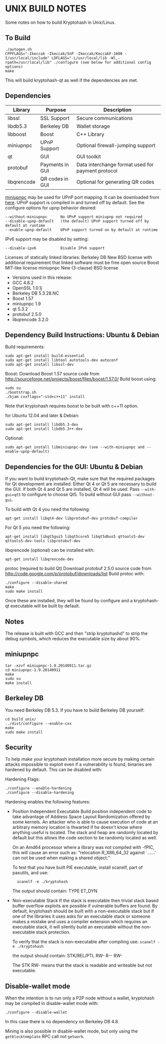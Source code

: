 UNIX BUILD NOTES
====================
Some notes on how to build Kryptohash in Unix/Linux. 

To Build
---------------------

	./autogen.sh
	CPPFLAGS="-Ikeccak -Ikeccak/SnP -Ikeccak/KeccakF-1600 -I/usr/local/include" LDFLAGS="-L/usr/local/lib -Wl,-rpath=/usr/local/lib" ./configure (see below for additional config options)
	make

This will build kryptohash-qt as well if the dependencies are met.

Dependencies
---------------------

 Library     | Purpose          | Description
 ------------|------------------|----------------------
 libssl      | SSL Support      | Secure communications
 libdb5.3    | Berkeley DB      | Wallet storage
 libboost    | Boost            | C++ Library
 miniupnpc   | UPnP Support     | Optional firewall-jumping support
 qt          | GUI              | GUI toolkit
 protobuf    | Payments in GUI  | Data interchange format used for payment protocol
 libqrencode | QR codes in GUI  | Optional for generating QR codes

[miniupnpc](http://miniupnp.free.fr/) may be used for UPnP port mapping.  It can be downloaded from [here](
http://miniupnp.tuxfamily.org/files/).  UPnP support is compiled in and
turned off by default.  See the configure options for upnp behavior desired:

	--without-miniupnpc      No UPnP support miniupnp not required
	--disable-upnp-default   (the default) UPnP support turned off by default at runtime
	--enable-upnp-default    UPnP support turned on by default at runtime

IPv6 support may be disabled by setting:

	--disable-ipv6           Disable IPv6 support

Licenses of statically linked libraries:
 Berkeley DB   New BSD license with additional requirement that linked
               software must be free open source
 Boost         MIT-like license
 miniupnpc     New (3-clause) BSD license

- Versions used in this release:
-  GCC           4.8.2
-  OpenSSL       1.0.1j
-  Berkeley DB   5.3.28.NC
-  Boost         1.57
-  miniupnpc     1.9
-  qt            5.3.2
-  protobuf      2.5.0
-  libqrencode   3.2.0

Dependency Build Instructions: Ubuntu & Debian
----------------------------------------------
Build requirements:

	sudo apt-get install build-essential
	sudo apt-get install libtool autotools-dev autoconf
	sudo apt-get install libssl-dev

Boost:
	Download Boost 1.57 source code from http://sourceforge.net/projects/boost/files/boost/1.57.0/
	Build boost using: 

	sudo su
	./bootstrap.sh
	./bjam cxxflags="-std=c++11" install

Note that kryptohash requires boost to be built with c++11 option.	
	
for Ubuntu 12.04 and later & Debian:

	sudo apt-get install libdb5.3-dev
	sudo apt-get install libdb5.3++-dev

Optional:

	sudo apt-get install libminiupnpc-dev (see --with-miniupnpc and --enable-upnp-default)

Dependencies for the GUI: Ubuntu & Debian
-----------------------------------------

If you want to build kryptohash-Qt, make sure that the required packages for Qt development
are installed. Either Qt 4 or Qt 5 are necessary to build the GUI.
If both Qt 4 and Qt 5 are installed, Qt 4 will be used. Pass `--with-gui=qt5` to configure to choose Qt5.
To build without GUI pass `--without-gui`.

To build with Qt 4 you need the following:

    apt-get install libqt4-dev libprotobuf-dev protobuf-compiler

For Qt 5 you need the following:

    apt-get install libqt5gui5 libqt5core5 libqt5dbus5 qttools5-dev qttools5-dev-tools libprotobuf-dev

libqrencode (optional) can be installed with:

    apt-get install libqrencode-dev
	
protoc (required to build Qt)
	Download protobuf 2.5.0 source code from http://code.google.com/p/protobuf/downloads/list
	Build protoc with:
	
	./configure --disable-shared
	make
	sudo make install

Once these are installed, they will be found by configure and a kryptohash-qt executable will be
built by default.

Notes
-----
The release is built with GCC and then "strip kryptohashd" to strip the debug
symbols, which reduces the executable size by about 90%.


miniupnpc
---------
	tar -xzvf miniupnpc-1.9.20140911.tar.gz
	cd miniupnpc-1.9.20140911
	make
	sudo su
	make install


Berkeley DB
-----------
You need Berkeley DB 5.3.  If you have to build Berkeley DB yourself:

	cd build_unix/
	../dist/configure --enable-cxx
	make
	sudo make install

	

Security
--------
To help make your kryptohash installation more secure by making certain attacks impossible to
exploit even if a vulnerability is found, binaries are hardened by default.
This can be disabled with:

Hardening Flags:

	./configure --enable-hardening
	./configure --disable-hardening


Hardening enables the following features:

* Position Independent Executable
    Build position independent code to take advantage of Address Space Layout Randomization
    offered by some kernels. An attacker who is able to cause execution of code at an arbitrary
    memory location is thwarted if he doesn't know where anything useful is located.
    The stack and heap are randomly located by default but this allows the code section to be
    randomly located as well.

    On an Amd64 processor where a library was not compiled with -fPIC, this will cause an error
    such as: "relocation R_X86_64_32 against `......' can not be used when making a shared object;"

    To test that you have built PIE executable, install scanelf, part of paxutils, and use:

    	scanelf -e ./kryptohash

    The output should contain:
     TYPE
    ET_DYN

* Non-executable Stack
    If the stack is executable then trivial stack based buffer overflow exploits are possible if
    vulnerable buffers are found. By default, kryptohash should be built with a non-executable stack
    but if one of the libraries it uses asks for an executable stack or someone makes a mistake
    and uses a compiler extension which requires an executable stack, it will silently build an
    executable without the non-executable stack protection.

    To verify that the stack is non-executable after compiling use:
    `scanelf -e ./kryptohash`

    the output should contain:
	STK/REL/PTL
	RW- R-- RW-

    The STK RW- means that the stack is readable and writeable but not executable.

Disable-wallet mode
--------------------
When the intention is to run only a P2P node without a wallet, kryptohash may be compiled in
disable-wallet mode with:

    ./configure --disable-wallet

In this case there is no dependency on Berkeley DB 4.8.

Mining is also possible in disable-wallet mode, but only using the `getblocktemplate` RPC
call not `getwork`.

